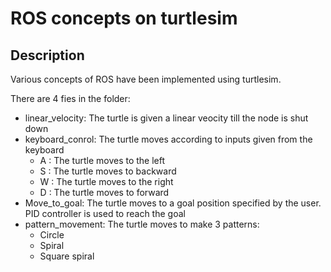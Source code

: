 # ROS concepts on turtlesim
## Description
Various concepts of ROS have been implemented using turtlesim.

There are 4 fies in the folder:
- linear_velocity: The turtle is given a linear veocity till the node is shut down
- keyboard_conrol: The turtle moves according to inputs given from the keyboard
  - A : The turtle moves to the left	
  - S : The turtle moves to backward	
  - W : The turtle moves to the right	
  - D : The turtle moves to forward
- Move_to_goal: The turtle moves to a goal position specified by the user. PID controller is used to reach the goal
- pattern_movement: The turtle moves to make 3 patterns:
  - Circle
  - Spiral 
  - Square spiral  
   
